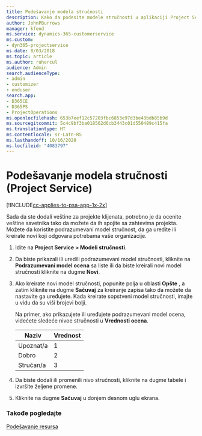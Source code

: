 ```yaml
---
title: Podešavanje modela stručnosti
description: Kako da podesite modele stručnosti u aplikaciji Project Service
author: JohnPBurrows
manager: kfend
ms.service: dynamics-365-customerservice
ms.custom:
- dyn365-projectservice
ms.date: 8/03/2018
ms.topic: article
ms.author: ruhercul
audience: Admin
search.audienceType:
- admin
- customizer
- enduser
search.app:
- D365CE
- D365PS
- ProjectOperations
ms.openlocfilehash: 653b7eef12c57203fbc6853e97d3be43bdb85b9d
ms.sourcegitcommit: 5c4c9bf3ba018562d6cb3443c01d550489c415fa
ms.translationtype: HT
ms.contentlocale: sr-Latn-RS
ms.lasthandoff: 10/16/2020
ms.locfileid: "4083797"
---
```

# <a name="set-up-proficiency-models-project-service"></a>Podešavanje modela stručnosti (Project Service)

[!INCLUDE[cc-applies-to-psa-app-1x-2x](../includes/cc-applies-to-psa-app-1x-2x.md)]

Sada da ste dodali veštine za projekte klijenata, potrebno je da ocenite veštine savetnika tako da možete da ih spojite sa zahtevima projekta. Možete da koristite podrazumevani model stručnost, da ga uredite ili kreirate novi koji odgovara potrebama vaše organizacije.  
  
1.  Idite na **Project Service > Modeli stručnosti**.  
  
2.  Da biste prikazali ili uredili podrazumevani model stručnosti, kliknite na **Podrazumevani model ocena** sa liste ili da biste kreirali novi model stručnosti kliknite na dugme **Novi**.  
  
3.  Ako kreirate novi model stručnosti, popunite polja u oblasti **Opšte** , a zatim kliknite na dugme **Sačuvaj** za kreiranje zapisa tako da možete da nastavite ga uređujete. Kada kreirate sopstveni model stručnosti, imajte u vidu da su viši brojevi bolji.  
  
     Na primer, ako prikazujete ili uređujete podrazumevani model ocena, videćete sledeće nivoe stručnosti u **Vrednosti ocena**.  
  
    |Naziv|Vrednost|  
    |----------|-----------|  
    |Upoznat/a|1|  
    |Dobro|2|  
    |Stručan/a|3|  
  
4.  Da biste dodali ili promenili nivo stručnosti, kliknite na dugme tabele i izvršite željene promene.  
  
5.  Kliknite na dugme **Sačuvaj** u donjem desnom uglu ekrana.  
  
### <a name="see-also"></a>Takođe pogledajte  
 [Podešavanje resursa](../psa/set-up-resources.md)
